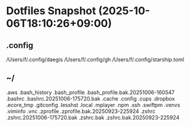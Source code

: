 # Dotfiles Snapshot (2025-10-06T18:10:26+09:00)

## .config
/Users/f/.config/daegis
/Users/f/.config/gh
/Users/f/.config/starship.toml

## ~/
.aws
.bash_history
.bash_profile
.bash_profile.bak.20251006-160547
.bashrc
.bashrc.20251006-175720.bak
.cache
.config
.cups
.dropbox
.ecore_tmp
.gitconfig
.lesshst
.local
.mplayer
.npm
.ssh
.swiftpm
.venvs
.viminfo
.vnc
.zprofile
.zprofile.bak.20250923-225924
.zshrc
.zshrc.20251006-175720.bak
.zshrc.bak
.zshrc.bak.20250923-225924
